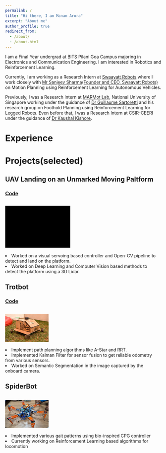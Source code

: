 ```yaml
---
permalink: /
title: "Hi there, I am Manan Arora"
excerpt: "About me"
author_profile: true
redirect_from: 
  - /about/
  - /about.html
---
```


I am a Final Year undergrad at BITS Pilani Goa Campus majoring in Electronics and Communication Engineering. I am interested in Robotics and Reinforcement Learning.

Currently, I am working as a Research Intern at [Swaayatt Robots](https://www.swaayattrobots.com/) where I work closely with [Mr Sanjeev Sharma(Founder and CEO, Swaayatt Robots)](https://www.swaayattrobots.com/) on Motion Planning using Reinforcement Learning for Autonomous Vehicles.

Previously, I was a Research Intern at [MARMot Lab](https://www.marmotlab.org/), National University of Singapore working under the guidance of [Dr Guillaume Sartoretti](https://www.marmotlab.org/bio.html) and his research group on Foothold Planning using Reinforcement Learning for Legged Robots. Even before that, I was a Research Intern at CSIR-CEERI under the guidance of [Dr Kaushal Kishore](https://www.ceeri.res.in/profiles/kaushal-kishore/).

# Experience


# Projects(selected)
## UAV Landing on an Unmarked Moving Paltform
### [Code](https://github.com/Manaro-Alpha/Drone-Landing-on-an-unamrked-moving-platform)
<p style="display:inline-block;">
<img  align="left" src="/images/lanfinGIF.gif" width="210" height="135">
<li align="centre">Worked on a visual servoing based controller and Open-CV pipeline to detect and land on the platform.</li>
<li align="centre">Worked on Deep Learning and Computer Vision based methods to detect the platform using a 3D Lidar.</li>
</p>

## Trotbot
### [Code](https://github.com/ERC-BPGC/RAIN)
<p style="display:inline-block;">
<img align="left" src="/images/Trotbot_quark.jpg" width="140" height="90">
<li align="centre">Implement path planning algorithms like A-Star and RRT. </li>
<li align="centre">Implemented Kalman Filter for sensor fusion to get reliable odometry from various sensors.</li>
<li align="centre">Worked on Semantic Segmentation in the image captured by the onboard camera.</li>
</p>

## SpiderBot
<p style="display:inline-block;">
<img align="left" src="/images/spiderbot.jpeg" width="140" height="90">
<li align="centre">Implemented various gait patterns using bio-inspired CPG controller</li>
<li align="centre">Currently working on Reinforcement Learning based algorithms for locomotion</li>
</p>
